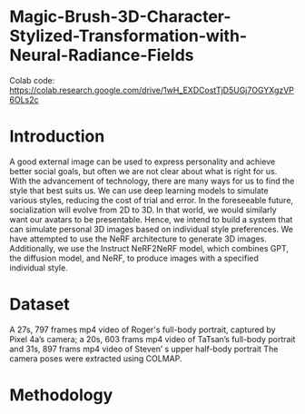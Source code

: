 # Magic-Brush-3D-Character-Stylized-Transformation-with-Neural-Radiance-Fields
Colab code: https://colab.research.google.com/drive/1wH_EXDCostTjD5UGj7OGYXgzVP6OLs2c
# Introduction
A good external image can be used to express personality and achieve better social goals, but often we are not clear about what is right for us. With the advancement of technology, there are many ways for us to find the style that best suits us. We can use deep learning models to simulate various styles, reducing the cost of trial and error.
In the foreseeable future, socialization will evolve from 2D to 3D. In that world, we would similarly want our avatars to be presentable. Hence, we intend to build a system that can simulate personal 3D images based on individual style preferences. 
We have attempted to use the NeRF architecture to generate 3D images. Additionally, we use the Instruct NeRF2NeRF model, which combines GPT, the diffusion model, and NeRF, to produce images with a specified individual style.

# Dataset
A 27s, 797 frames mp4 video of Roger's full-body portrait, captured by Pixel 4a’s camera; a 20s, 603 frams mp4 video of TaTsan’s full-body portrait and 31s, 897 frams mp4 video of Steven’ s upper half-body portrait
The camera poses were extracted using COLMAP.

# Methodology
